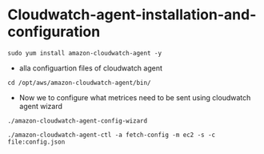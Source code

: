 # Cloudwatch-agent-installation-and-configuration
```
sudo yum install amazon-cloudwatch-agent -y
```
- alla configuartion files of cloudwatch agent
```
cd /opt/aws/amazon-cloudwatch-agent/bin/
```
- Now we to configure what metrices need to be sent using cloudwatch agent wizard
```
./amazon-cloudwatch-agent-config-wizard
```
```
./amazon-cloudwatch-agent-ctl -a fetch-config -m ec2 -s -c file:config.json
```
